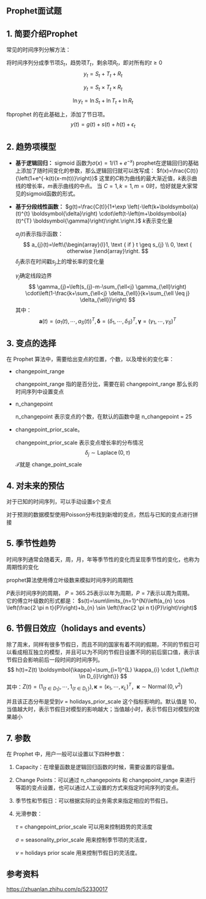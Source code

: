

## Prophet面试题

## 1. 简要介绍Prophet

常见的时间序列分解方法：

将时间序列分成季节项$`S_t`$，趋势项$`T_t`$，剩余项$`R_t`$，即对所有的$`t≥0`$
$$y_{t}=S_{t}+T_{t}+R_{t}$$

$$y_{t}=S_{t} \times T_{t} \times R_{t}$$

$$\ln y_{t}=\ln S_{t}+\ln T_{t}+\ln R_{t}$$

fbprophet 的在此基础上，添加了节日项。
$$y(t)=g(t)+s(t)+h(t)+\epsilon_{t}$$

## 2. 趋势项模型

* **基于逻辑回归：** sigmoid 函数为$`\sigma(x)=1 /\left(1+e^{-x}\right)`$
  prophet在逻辑回归的基础上添加了随时间变化的参数，那么逻辑回归就可以改写成：
  $`f(x)=\frac{C(t)}{\left(1+e^{-k(t)(x-m(t))}\right)}`$
  这里的$`C`$称为曲线的最大渐近值，$`k`$表示曲线的增长率，$`m`$表示曲线的中点。 
  当 $`C=1, k=1, m=0`$时，恰好就是大家常见的sigmoid函数的形式。

* **基于分段线性函数：**
  $`g(t)=\frac{C(t)}{1+\exp \left(-\left(k+\boldsymbol{a}(t)^{t} \boldsymbol{\delta}\right) \cdot\left(t-\left(m+\boldsymbol{a}(t)^{T} \boldsymbol{\gamma}\right)\right.\right.}`$
  $`k`$表示变化量

  $a_{j}(t)$表示指示函数：
  $$
  a_{j}(t)=\left\{\begin{array}{l}1, \text { if } t \geq s_{j} \\ 0, \text { otherwise }\end{array}\right.
  $$
  $\delta_{j}$表示在时间戳$s_{j}$上的增长率的变化量

  $\gamma_{j}$确定线段边界
  $$
  \gamma_{j}=\left(s_{j}-m-\sum_{\ell<j} \gamma_{\ell}\right) \cdot\left(1-\frac{k+\sum_{\ell<j} \delta_{\ell}}{k+\sum_{\ell \leq j} \delta_{\ell}}\right)
  $$
  其中：
  $$
  \boldsymbol{a}(t)=\left(a_{1}(t), \cdots, a_{S}(t)\right)^{T}, \boldsymbol{\delta}=\left(\delta_{1}, \cdots, \delta_{S}\right)^{T}, \boldsymbol{\gamma}=\left({\gamma}_{1}, \cdots, \gamma_{S}\right)^{T}
  $$

## 3. 变点的选择

在 Prophet 算法中，需要给出变点的位置，个数，以及增长的变化率：

- changepoint_range

  changepoint_range 指的是百分比，需要在前 changepoint_range 那么长的时间序列中设置变点

- n_changepoint

  n_changepoint 表示变点的个数，在默认的函数中是 n_changepoint = 25

- changepoint_prior_scale。

  changepoint_prior_scale 表示变点增长率的分布情况
  $$
  \delta_{j} \sim \operatorname{Laplace}(0, \tau)
  $$
  $\mathcal{T}$就是 change_point_scale

## 4. 对未来的预估

对于已知的时间序列，可以手动设置s个变点

对于预测的数据模型使用Poisson分布找到新增的变点，然后与已知的变点进行拼接

## 5. 季节性趋势

时间序列通常会随着天，周，月，年等季节性的变化而呈现季节性的变化，也称为周期性的变化

prophet算法使用傅立叶级数来模拟时间序列的周期性

$`P`$表示时间序列的周期， $`P = 365.25`$表示以年为周期，$`P = 7`$表示以周为周期。
它的傅立叶级数的形式都是：
$`s(t)=\sum\limits_{n=1}^{N}\left(a_{n} \cos \left(\frac{2 \pi n t}{P}\right)+b_{n} \sin \left(\frac{2 \pi n t}{P}\right)\right)`$

## 6. 节假日效应（holidays and events）

除了周末，同样有很多节假日，而且不同的国家有着不同的假期，不同的节假日可以看成相互独立的模型，并且可以为不同的节假日设置不同的前后窗口值，表示该节假日会影响前后一段时间的时间序列。
$$
h(t)=Z(t) \boldsymbol{\kappa}=\sum_{i=1}^{L} \kappa_{i} \cdot 1_{\left\{t \in D_{i}\right\}}
$$
其中：$Z(t)=\left(1_{\left\{t \in D_{1}\right\}}, \cdots, 1_{\left\{t \in D_{L}\right\}}\right), \boldsymbol{\kappa}=\left(\kappa_{1}, \cdots, \kappa_{L}\right)^{T}$，$\boldsymbol{\kappa} \sim \operatorname{Normal}\left(0, v^{2}\right)$

并且该正态分布是受到$v$ = holidays_prior_scale 这个指标影响的。默认值是 10，当值越大时，表示节假日对模型的影响越大；当值越小时，表示节假日对模型的效果越小



## 7. 参数

在 Prophet 中，用户一般可以设置以下四种参数：

1. Capacity：在增量函数是逻辑回归函数的时候，需要设置的容量值。

2. Change Points：可以通过 n_changepoints 和 changepoint_range 来进行等距的变点设置，也可以通过人工设置的方式来指定时间序列的变点。

3. 季节性和节假日：可以根据实际的业务需求来指定相应的节假日。

4. 光滑参数：

    $\tau$ = changepoint_prior_scale 可以用来控制趋势的灵活度

    $\sigma$ = seasonality_prior_scale 用来控制季节项的灵活度，

   $v$ =  holidays prior scale 用来控制节假日的灵活度。





## 参考资料

https://zhuanlan.zhihu.com/p/52330017

